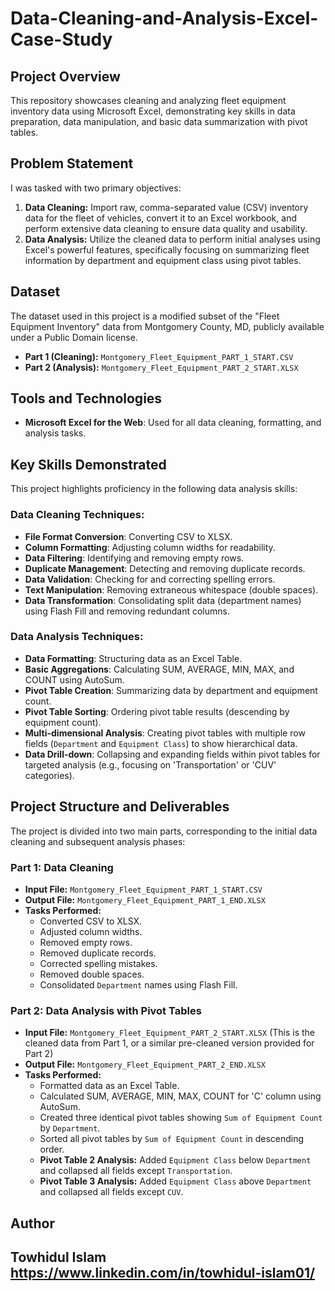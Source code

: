 # Data-Cleaning-and-Analysis-Excel-Case-Study
## Project Overview

This repository showcases cleaning and analyzing fleet equipment inventory data using Microsoft Excel, demonstrating key skills in data preparation, data manipulation, and basic data summarization with pivot tables.

## Problem Statement

I was tasked with two primary objectives:

1.  **Data Cleaning:** Import raw, comma-separated value (CSV) inventory data for the fleet of vehicles, convert it to an Excel workbook, and perform extensive data cleaning to ensure data quality and usability.
2.  **Data Analysis:** Utilize the cleaned data to perform initial analyses using Excel's powerful features, specifically focusing on summarizing fleet information by department and equipment class using pivot tables.

## Dataset

The dataset used in this project is a modified subset of the "Fleet Equipment Inventory" data from Montgomery County, MD, publicly available under a Public Domain license.

* **Part 1 (Cleaning):** `Montgomery_Fleet_Equipment_PART_1_START.CSV`
* **Part 2 (Analysis):** `Montgomery_Fleet_Equipment_PART_2_START.XLSX`

## Tools and Technologies

* **Microsoft Excel for the Web**: Used for all data cleaning, formatting, and analysis tasks.

## Key Skills Demonstrated

This project highlights proficiency in the following data analysis skills:

### Data Cleaning Techniques:

* **File Format Conversion**: Converting CSV to XLSX.
* **Column Formatting**: Adjusting column widths for readability.
* **Data Filtering**: Identifying and removing empty rows.
* **Duplicate Management**: Detecting and removing duplicate records.
* **Data Validation**: Checking for and correcting spelling errors.
* **Text Manipulation**: Removing extraneous whitespace (double spaces).
* **Data Transformation**: Consolidating split data (department names) using Flash Fill and removing redundant columns.

### Data Analysis Techniques:

* **Data Formatting**: Structuring data as an Excel Table.
* **Basic Aggregations**: Calculating SUM, AVERAGE, MIN, MAX, and COUNT using AutoSum.
* **Pivot Table Creation**: Summarizing data by department and equipment count.
* **Pivot Table Sorting**: Ordering pivot table results (descending by equipment count).
* **Multi-dimensional Analysis**: Creating pivot tables with multiple row fields (`Department` and `Equipment Class`) to show hierarchical data.
* **Data Drill-down**: Collapsing and expanding fields within pivot tables for targeted analysis (e.g., focusing on 'Transportation' or 'CUV' categories).

## Project Structure and Deliverables

The project is divided into two main parts, corresponding to the initial data cleaning and subsequent analysis phases:

### Part 1: Data Cleaning

* **Input File:** `Montgomery_Fleet_Equipment_PART_1_START.CSV`
* **Output File:** `Montgomery_Fleet_Equipment_PART_1_END.XLSX`
* **Tasks Performed:**
    * Converted CSV to XLSX.
    * Adjusted column widths.
    * Removed empty rows.
    * Removed duplicate records.
    * Corrected spelling mistakes.
    * Removed double spaces.
    * Consolidated `Department` names using Flash Fill.

### Part 2: Data Analysis with Pivot Tables

* **Input File:** `Montgomery_Fleet_Equipment_PART_2_START.XLSX` (This is the cleaned data from Part 1, or a similar pre-cleaned version provided for Part 2)
* **Output File:** `Montgomery_Fleet_Equipment_PART_2_END.XLSX`
* **Tasks Performed:**
    * Formatted data as an Excel Table.
    * Calculated SUM, AVERAGE, MIN, MAX, COUNT for 'C' column using AutoSum.
    * Created three identical pivot tables showing `Sum of Equipment Count` by `Department`.
    * Sorted all pivot tables by `Sum of Equipment Count` in descending order.
    * **Pivot Table 2 Analysis:** Added `Equipment Class` below `Department` and collapsed all fields except `Transportation`.
    * **Pivot Table 3 Analysis:** Added `Equipment Class` above `Department` and collapsed all fields except `CUV`.

## Author

**Towhidul Islam**
https://www.linkedin.com/in/towhidul-islam01/
---
